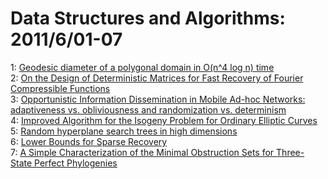 # Data Structures and Algorithms: 2011/6/01-07  
1: [Geodesic diameter of a polygonal domain in O(n^4 log n) time](https://doi.org/10.48550/arXiv.1006.1998)  
2: [On the Design of Deterministic Matrices for Fast Recovery of Fourier  Compressible Functions](https://doi.org/10.48550/arXiv.1105.6138)  
3: [Opportunistic Information Dissemination in Mobile Ad-hoc Networks:  adaptiveness vs. obliviousness and randomization vs. determinism](https://doi.org/10.48550/arXiv.1105.6151)  
4: [Improved Algorithm for the Isogeny Problem for Ordinary Elliptic Curves](https://doi.org/10.48550/arXiv.1105.6331)  
5: [Random hyperplane search trees in high dimensions](https://doi.org/10.48550/arXiv.1106.0461)  
6: [Lower Bounds for Sparse Recovery](https://doi.org/10.48550/arXiv.1106.0365)  
7: [A Simple Characterization of the Minimal Obstruction Sets for  Three-State Perfect Phylogenies](https://doi.org/10.48550/arXiv.1106.0874)  